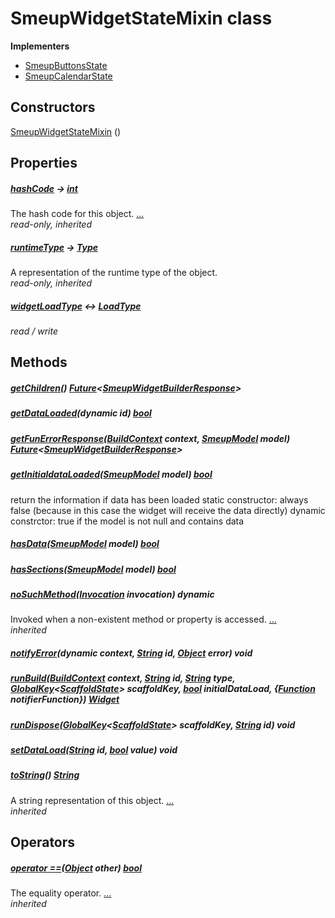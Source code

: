 


# SmeupWidgetStateMixin class














**Implementers**

- [SmeupButtonsState](../smeup_widgets_smeup_buttons/SmeupButtonsState-class.md)
- [SmeupCalendarState](../smeup_widgets_smeup_calendar/SmeupCalendarState-class.md)



## Constructors

[SmeupWidgetStateMixin](../smeup_widgets_smeup_widget_state_mixin/SmeupWidgetStateMixin/SmeupWidgetStateMixin.md) ()

    


## Properties

##### [hashCode](https://api.flutter.dev/flutter/dart-core/Object/hashCode.html) &#8594; [int](https://api.flutter.dev/flutter/dart-core/int-class.html)



The hash code for this object. [...](https://api.flutter.dev/flutter/dart-core/Object/hashCode.html)  
_read-only, inherited_



##### [runtimeType](https://api.flutter.dev/flutter/dart-core/Object/runtimeType.html) &#8594; [Type](https://api.flutter.dev/flutter/dart-core/Type-class.html)



A representation of the runtime type of the object.   
_read-only, inherited_



##### [widgetLoadType](../smeup_widgets_smeup_widget_state_mixin/SmeupWidgetStateMixin/widgetLoadType.md) &#8596; [LoadType](../smeup_models_widgets_smeup_model/LoadType.md)



   
_read / write_




## Methods

##### [getChildren](../smeup_widgets_smeup_widget_state_mixin/SmeupWidgetStateMixin/getChildren.md)() [Future](https://api.flutter.dev/flutter/dart-async/Future-class.html)&lt;[SmeupWidgetBuilderResponse](../smeup_models_smeupWidgetBuilderResponse/SmeupWidgetBuilderResponse-class.md)>



   




##### [getDataLoaded](../smeup_widgets_smeup_widget_state_mixin/SmeupWidgetStateMixin/getDataLoaded.md)(dynamic id) [bool](https://api.flutter.dev/flutter/dart-core/bool-class.html)



   




##### [getFunErrorResponse](../smeup_widgets_smeup_widget_state_mixin/SmeupWidgetStateMixin/getFunErrorResponse.md)([BuildContext](https://api.flutter.dev/flutter/widgets/BuildContext-class.html) context, [SmeupModel](../smeup_models_widgets_smeup_model/SmeupModel-class.md) model) [Future](https://api.flutter.dev/flutter/dart-async/Future-class.html)&lt;[SmeupWidgetBuilderResponse](../smeup_models_smeupWidgetBuilderResponse/SmeupWidgetBuilderResponse-class.md)>



   




##### [getInitialdataLoaded](../smeup_widgets_smeup_widget_state_mixin/SmeupWidgetStateMixin/getInitialdataLoaded.md)([SmeupModel](../smeup_models_widgets_smeup_model/SmeupModel-class.md) model) [bool](https://api.flutter.dev/flutter/dart-core/bool-class.html)



return the information if data has been loaded
static constructor: always false (because in this case the widget will receive the data directly)
dynamic constrctor: true if the model is not null and contains data   




##### [hasData](../smeup_widgets_smeup_widget_state_mixin/SmeupWidgetStateMixin/hasData.md)([SmeupModel](../smeup_models_widgets_smeup_model/SmeupModel-class.md) model) [bool](https://api.flutter.dev/flutter/dart-core/bool-class.html)



   




##### [hasSections](../smeup_widgets_smeup_widget_state_mixin/SmeupWidgetStateMixin/hasSections.md)([SmeupModel](../smeup_models_widgets_smeup_model/SmeupModel-class.md) model) [bool](https://api.flutter.dev/flutter/dart-core/bool-class.html)



   




##### [noSuchMethod](https://api.flutter.dev/flutter/dart-core/Object/noSuchMethod.html)([Invocation](https://api.flutter.dev/flutter/dart-core/Invocation-class.html) invocation) dynamic



Invoked when a non-existent method or property is accessed. [...](https://api.flutter.dev/flutter/dart-core/Object/noSuchMethod.html)  
_inherited_



##### [notifyError](../smeup_widgets_smeup_widget_state_mixin/SmeupWidgetStateMixin/notifyError.md)(dynamic context, [String](https://api.flutter.dev/flutter/dart-core/String-class.html) id, [Object](https://api.flutter.dev/flutter/dart-core/Object-class.html) error) void



   




##### [runBuild](../smeup_widgets_smeup_widget_state_mixin/SmeupWidgetStateMixin/runBuild.md)([BuildContext](https://api.flutter.dev/flutter/widgets/BuildContext-class.html) context, [String](https://api.flutter.dev/flutter/dart-core/String-class.html) id, [String](https://api.flutter.dev/flutter/dart-core/String-class.html) type, [GlobalKey](https://api.flutter.dev/flutter/widgets/GlobalKey-class.html)&lt;[ScaffoldState](https://api.flutter.dev/flutter/material/ScaffoldState-class.html)> scaffoldKey, [bool](https://api.flutter.dev/flutter/dart-core/bool-class.html) initialDataLoad, {[Function](https://api.flutter.dev/flutter/dart-core/Function-class.html) notifierFunction}) [Widget](https://api.flutter.dev/flutter/widgets/Widget-class.html)



   




##### [runDispose](../smeup_widgets_smeup_widget_state_mixin/SmeupWidgetStateMixin/runDispose.md)([GlobalKey](https://api.flutter.dev/flutter/widgets/GlobalKey-class.html)&lt;[ScaffoldState](https://api.flutter.dev/flutter/material/ScaffoldState-class.html)> scaffoldKey, [String](https://api.flutter.dev/flutter/dart-core/String-class.html) id) void



   




##### [setDataLoad](../smeup_widgets_smeup_widget_state_mixin/SmeupWidgetStateMixin/setDataLoad.md)([String](https://api.flutter.dev/flutter/dart-core/String-class.html) id, [bool](https://api.flutter.dev/flutter/dart-core/bool-class.html) value) void



   




##### [toString](https://api.flutter.dev/flutter/dart-core/Object/toString.html)() [String](https://api.flutter.dev/flutter/dart-core/String-class.html)



A string representation of this object. [...](https://api.flutter.dev/flutter/dart-core/Object/toString.html)  
_inherited_




## Operators

##### [operator ==](https://api.flutter.dev/flutter/dart-core/Object/operator_equals.html)([Object](https://api.flutter.dev/flutter/dart-core/Object-class.html) other) [bool](https://api.flutter.dev/flutter/dart-core/bool-class.html)



The equality operator. [...](https://api.flutter.dev/flutter/dart-core/Object/operator_equals.html)  
_inherited_











